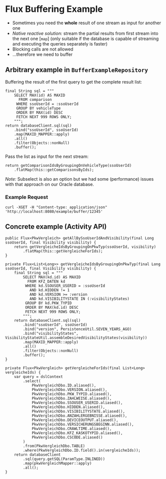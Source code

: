 # Flux Buffering Example

- Sometimes you need the **whole** result of one stream as input for another one
- *Native reactive solution:* stream the partial results from first stream into the next one [`map`] (only suitable if the database is capable of streaming and executing the queries separately is faster)
- Blocking calls are not allowed
- ...therefore we need to buffer


## Arbitrary example in `BufferExampleRepository`
Buffering the result of the first query to get the complete result list:
```
final String sql = """
    SELECT MAX(id) AS MAXID
      FROM comparison
     WHERE ssoUserId = :ssoUserId
     GROUP BY vehicleType
     ORDER BY MAX(id) DESC
     FETCH NEXT 999 ROWS ONLY;
    """;
return databaseClient.sql(sql)
    .bind("ssoUserId", ssoUserId)
    .map(MAXID_MAPPER::apply)
    .all()
    .filter(Objects::nonNull)
    .buffer();
```

Pass the list as input for the next stream:
```
return getComparisonIdsByGroupingOnVehicleType(ssoUserId)
    .flatMap(this::getComparisonsByIds);
```

*Note:* Subselect is also an option but we had some (performance) issues with that approach on our Oracle database.


### Example Request
```
curl -XGET -H "Content-type: application/json" 'http://localhost:8080/example/buffer/12345'
```


## Concrete example (Activity API)

```
public Flux<PkwVergleich> getAllBySsoUserIdAndVisibility(final Long ssoUserId, final Visibility visibility) {
    return getVergleicheIdsByGroupingOnPkwTyp(ssoUserId, visibility)
        .flatMap(this::getVergleicheForIds);
}

private Flux<List<Long>> getVergleicheIdsByGroupingOnPkwTyp(final Long ssoUserId, final Visibility visibility) {
    final String sql = """
        SELECT MAX(kd.id) AS MAXID
          FROM KFZ_DATEN kd
         WHERE kd.SSOUSER_USERID = :ssoUserId
           AND kd.HIDDEN != 1
           AND kd.VERSION >= :version
           AND kd.VISIBILITYSTATE IN (:visibilityStates)
         GROUP BY kd.PKW_TYPID
         ORDER BY MAX(kd.id) DESC
         FETCH NEXT 999 ROWS ONLY;
        """;
    return databaseClient.sql(sql)
        .bind("ssoUserId", ssoUserId)
        .bind("version", PersistenceUtil.SEVEN_YEARS_AGO)
        .bind("visibilityStates", VisibilityStateUtil.assembleDesiredVisibilityStates(visibility))
        .map(MAXID_MAPPER::apply)
        .all()
        .filter(Objects::nonNull)
        .buffer();
}

private Flux<PkwVergleich> getVergleicheForIds(final List<Long> vergleicheIds) {
    var query = dslContext
        .select(
            PkwVergleichDbo.ID.aliased(),
            PkwVergleichDbo.VERSION.aliased(),
            PkwVergleichDbo.PKW_TYPID.aliased(),
            PkwVergleichDbo.ZAHLWEISE.aliased(),
            PkwVergleichDbo.SSOUSER_USERID.aliased(),
            PkwVergleichDbo.HIDDEN.aliased(),
            PkwVergleichDbo.VISIBILITYSTATE.aliased(),
            PkwVergleichDbo.ANZAHLERGEBNISSE.aliased(),
            PkwVergleichDbo.DEVICEOUTPUT.aliased(),
            PkwVergleichDbo.VERSICHERUNGSBEGINN.aliased(),
            PkwVergleichDbo.CRAWLTIME.aliased(),
            PkwVergleichDbo.KFZ_KASKOTYPID.aliased(),
            PkwVergleichDbo.CSCODE.aliased()
        )
        .from(PkwVergleichDbo.TABLE)
        .where(PkwVergleichDbo.ID.field().in(vergleicheIds));
    return databaseClient
        .sql(query.getSQL(ParamType.INLINED))
        .map(pkwVergleichMapper::apply)
        .all();
}
```

